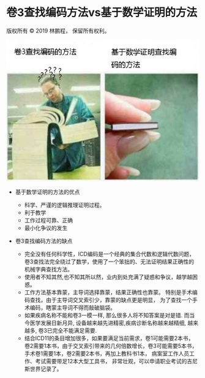 # 卷3查找编码方法vs基于数学证明的方法

版权所有 © 2019 林鹏程， 保留所有权利。

![卷3查找编码方法vs基于数学证明的方法](./vol3_vs_math.jpg)

- 基于数学证明的方法的优点
  - 科学、严谨的逻辑推理证明过程。
  - 利于教学
  - 工作过程可靠、正确
  - 最小化争议的发生

- 卷3查找编码方法的缺点
  - 完全没有任何科学性，ICD编码是一个经典的集合代数和逻辑代数问题，
    卷3查找法完全绕过了数学，使用了一个笨拙的、无法证明结果正确性的机械字典查找方法。
  - 使用者不知其然,也不知其所以然，业内到处充满了疑惑和争议，越学越困惑。
  - 工作方法基本靠蒙，主导词选择靠蒙，结果正确性也靠蒙。
    特别是手术编码查找，由于主导词交叉索引少，靠蒙的缺点更是明显，
    为了查找一个手术编码，瞎蒙主导词不得而敲破脑袋。
  - 如果疾病名称不能和卷3一模一样, 那么很多人将不知答案是对是错.
    而当今医学发展日新月异, 设备越来越先进精密,疾病诊断名称越来越精细,
    越来越多, 卷3已完全不能满足需要.
  - 结合ICD11的条目增加很多，如果要满足当前需求，卷1可能需要2本书，
    卷2需要1本书，由于交叉索引带来的几何倍数增长，卷3可能需要5本书，
    手术卷1需要1本，卷2需要2本书，再加上教科书1本，
    病案室工作人员工作、考试需要带足12本大型工具书，
    非常壮观，可以申请职业考试的吉尼斯世界记录了。
